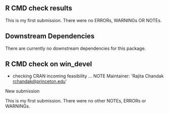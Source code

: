 ## R CMD check results
This is my first submission.
There were no ERRORs, WARNINGs OR NOTEs.

## Downstream Dependencies
There are currently no downstream dependencies for this package.

## R CMD check on win_devel
* checking CRAN incoming feasibility ... NOTE
Maintainer: 'Rajita Chandak <rchandak@princeton.edu>'

New submission

This is my first submission.
There were no other NOTEs, ERRORs or WARNINGs.
